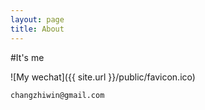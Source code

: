 ```yaml
---
layout: page
title: About
---
```


#It's me

![My wechat]({{ site.url }}/public/favicon.ico)

`changzhiwin@gmail.com`
